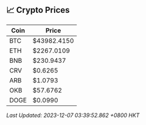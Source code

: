 ## 📈 Crypto Prices

| Coin | Price |
| ---- | ----- |
| BTC | $43982.4150 |
| ETH | $2267.0109 |
| BNB | $230.9437 |
| CRV | $0.6265 |
| ARB | $1.0793 |
| OKB | $57.6762 |
| DOGE | $0.0990 |

_Last Updated: 2023-12-07 03:39:52.862 +0800 HKT_